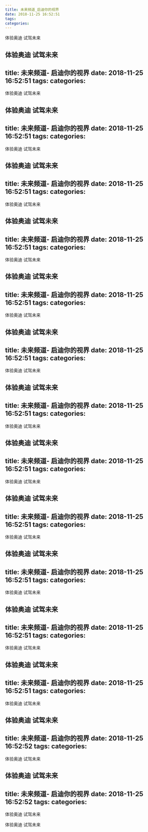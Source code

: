 ```yaml
---
title: 未来频道_启迪你的视界
date: 2018-11-25 16:52:51
tags: 
categories: 
---
```

体验奥迪 试驾未来
<!-- more -->
体验奥迪 试驾未来
---
title:         未来频道- 启迪你的视界
date: 2018-11-25 16:52:51
tags: 
categories: 
---
体验奥迪 试驾未来
<!-- more -->
体验奥迪 试驾未来
---
title:         未来频道- 启迪你的视界
date: 2018-11-25 16:52:51
tags: 
categories: 
---
体验奥迪 试驾未来
<!-- more -->
体验奥迪 试驾未来
---
title:         未来频道- 启迪你的视界
date: 2018-11-25 16:52:51
tags: 
categories: 
---
体验奥迪 试驾未来
<!-- more -->
体验奥迪 试驾未来
---
title:         未来频道- 启迪你的视界
date: 2018-11-25 16:52:51
tags: 
categories: 
---
体验奥迪 试驾未来
<!-- more -->
体验奥迪 试驾未来
---
title:         未来频道- 启迪你的视界
date: 2018-11-25 16:52:51
tags: 
categories: 
---
体验奥迪 试驾未来
<!-- more -->
体验奥迪 试驾未来
---
title:         未来频道- 启迪你的视界
date: 2018-11-25 16:52:51
tags: 
categories: 
---
体验奥迪 试驾未来
<!-- more -->
体验奥迪 试驾未来
---
title:         未来频道- 启迪你的视界
date: 2018-11-25 16:52:51
tags: 
categories: 
---
体验奥迪 试驾未来
<!-- more -->
体验奥迪 试驾未来
---
title:         未来频道- 启迪你的视界
date: 2018-11-25 16:52:51
tags: 
categories: 
---
体验奥迪 试驾未来
<!-- more -->
体验奥迪 试驾未来
---
title:         未来频道- 启迪你的视界
date: 2018-11-25 16:52:51
tags: 
categories: 
---
体验奥迪 试驾未来
<!-- more -->
体验奥迪 试驾未来
---
title:         未来频道- 启迪你的视界
date: 2018-11-25 16:52:51
tags: 
categories: 
---
体验奥迪 试驾未来
<!-- more -->
体验奥迪 试驾未来
---
title:         未来频道- 启迪你的视界
date: 2018-11-25 16:52:51
tags: 
categories: 
---
体验奥迪 试驾未来
<!-- more -->
体验奥迪 试驾未来
---
title:         未来频道- 启迪你的视界
date: 2018-11-25 16:52:51
tags: 
categories: 
---
体验奥迪 试驾未来
<!-- more -->
体验奥迪 试驾未来
---
title:         未来频道- 启迪你的视界
date: 2018-11-25 16:52:52
tags: 
categories: 
---
体验奥迪 试驾未来
<!-- more -->
体验奥迪 试驾未来
---
title:         未来频道- 启迪你的视界
date: 2018-11-25 16:52:52
tags: 
categories: 
---
体验奥迪 试驾未来
<!-- more -->
体验奥迪 试驾未来
